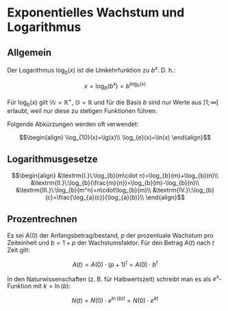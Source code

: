 # Exponentielles Wachstum und Logarithmus

## Allgemein

Der Logarithmus $\log_{b}(x)$ ist die Umkehrfunktion zu $b^x$. D. h.:

$$x=\log_{b}(b^x)=b^{\log_{b}(x)}$$

Für $\log_{b}(x)$ gilt $\mathbb{W}=\mathbb{R}^{+}$, $\mathbb{D}=\mathbb{R}$ und für die Basis $b$ sind nur Werte aus $]1;\infty[$ erlaubt, weil nur diese zu stetigen Funktionen führen.

Folgende Abkürzungen werden oft verwendet:

$$\begin{align}
  \log_{10}(x)=\lg(x)\\
  \log_{e}(x)=\ln(x)
\end{align}$$

## Logarithmusgesetze

$$\begin{align}
  &\textrm{I.}\:\log_{b}(m\cdot n)=\log_{b}(m)+\log_{b}(n)\\
  &\textrm{II.}\:\log_{b}(\frac{m}{n})=\log_{b}(m)-\log_{b}(n)\\
  &\textrm{III.}\:\log_{b}(m^n)=n\cdot\log_{b}(m)\\
  &\textrm{IV.}\:\log_{b}(c)=\frac{\log_{a}(c)}{\log_{a}(b)}\\
\end{align}$$

## Prozentrechnen

Es sei $A(0)$ der Anfangsbetrag/bestand, $p$ der prozentuale Wachstum pro Zeiteinheit und $b=1+p$ der Wachstumsfaktor. Für den Betrag $A(t)$ nach $t$ Zeit gilt:

$$A(t)=A(0)\cdot(p+1)^t=A(0)\cdot b^t$$

In den Naturwissenschaften (z. B. für Halbwertszeit) schreibt man es als $e^x$-Funktion mit $k=\ln(b)$:

$$N(t)=N(0)\cdot e^{\ln(b)t} = N(0)\cdot e^{kt}$$